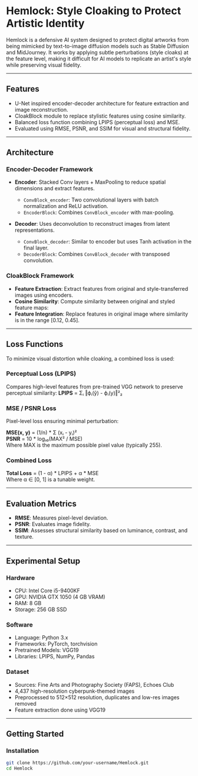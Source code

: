 # Hemlock: Style Cloaking to Protect Artistic Identity

Hemlock is a defensive AI system designed to protect digital artworks from being mimicked by text-to-image diffusion models such as Stable Diffusion and MidJourney. It works by applying subtle perturbations (style cloaks) at the feature level, making it difficult for AI models to replicate an artist's style while preserving visual fidelity.

---

## Features

- U-Net inspired encoder-decoder architecture for feature extraction and image reconstruction.
- CloakBlock module to replace stylistic features using cosine similarity.
- Balanced loss function combining LPIPS (perceptual loss) and MSE.
- Evaluated using RMSE, PSNR, and SSIM for visual and structural fidelity.

---

## Architecture

### Encoder-Decoder Framework

- **Encoder**: Stacked Conv layers + MaxPooling to reduce spatial dimensions and extract features.
  - `ConvBlock_encoder`: Two convolutional layers with batch normalization and ReLU activation.
  - `EncoderBlock`: Combines `ConvBlock_encoder` with max-pooling.

- **Decoder**: Uses deconvolution to reconstruct images from latent representations.
  - `ConvBlock_decoder`: Similar to encoder but uses Tanh activation in the final layer.
  - `DecoderBlock`: Combines `ConvBlock_decoder` with transposed convolution.

### CloakBlock Framework

- **Feature Extraction**: Extract features from original and style-transferred images using encoders.
- **Cosine Similarity**: Compute similarity between original and styled feature maps:
- **Feature Integration**: Replace features in original image where similarity is in the range [0.12, 0.45].

---

## Loss Functions

To minimize visual distortion while cloaking, a combined loss is used:

### Perceptual Loss (LPIPS)
Compares high-level features from pre-trained VGG network to preserve perceptual similarity:
**LPIPS** = Σᵢ ‖ϕᵢ(ŷ) - ϕᵢ(y)‖²₂ 

### MSE / PSNR Loss
Pixel-level loss ensuring minimal perturbation:

**MSE(x, y)** = (1/n) * Σ (xᵢ - yᵢ)²  
**PSNR** = 10 * log₁₀(MAX² / MSE)  
Where MAX is the maximum possible pixel value (typically 255).

### Combined Loss
**Total Loss** = (1 - α) * LPIPS + α * MSE  
Where α ∈ [0, 1] is a tunable weight.

---

## Evaluation Metrics

- **RMSE**: Measures pixel-level deviation.
- **PSNR**: Evaluates image fidelity.
- **SSIM**: Assesses structural similarity based on luminance, contrast, and texture.

---

## Experimental Setup

### Hardware

- CPU: Intel Core i5-9400KF
- GPU: NVIDIA GTX 1050 (4 GB VRAM)
- RAM: 8 GB
- Storage: 256 GB SSD

### Software

- Language: Python 3.x
- Frameworks: PyTorch, torchvision
- Pretrained Models: VGG19
- Libraries: LPIPS, NumPy, Pandas

### Dataset

- Sources: Fine Arts and Photography Society (FAPS), Echoes Club
- 4,437 high-resolution cyberpunk-themed images
- Preprocessed to 512×512 resolution, duplicates and low-res images removed
- Feature extraction done using VGG19

---

## Getting Started

### Installation

```bash
git clone https://github.com/your-username/Hemlock.git
cd Hemlock
